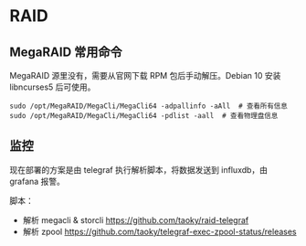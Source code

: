 # RAID

## MegaRAID 常用命令

MegaRAID 源里没有，需要从官网下载 RPM 包后手动解压。Debian 10 安装 libncurses5 后可使用。

```
sudo /opt/MegaRAID/MegaCli/MegaCli64 -adpallinfo -aAll  # 查看所有信息
sudo /opt/MegaRAID/MegaCli/MegaCli64 -pdlist -aall  # 查看物理盘信息
```

## 监控

现在部署的方案是由 telegraf 执行解析脚本，将数据发送到 influxdb，由 grafana 报警。

脚本：
- 解析 megacli & storcli <https://github.com/taoky/raid-telegraf>
- 解析 zpool <https://github.com/taoky/telegraf-exec-zpool-status/releases>
